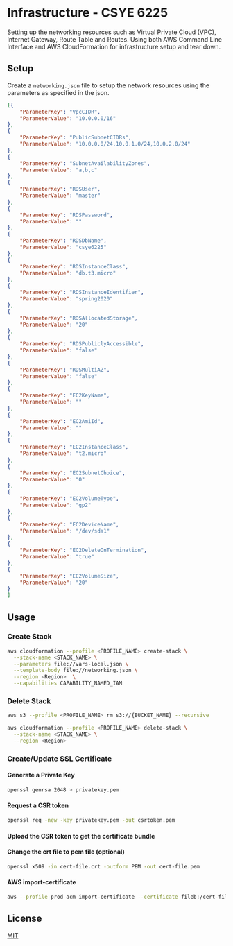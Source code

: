 # Infrastructure - CSYE 6225

Setting up the networking resources such as Virtual Private Cloud (VPC), Internet Gateway, Route Table and Routes. Using both AWS Command Line Interface and AWS CloudFormation for infrastructure setup and tear down.

## Setup

Create a ```networking.json``` file to setup the network resources using the parameters as specified in the json.

```json
[{
    "ParameterKey": "VpcCIDR",
    "ParameterValue": "10.0.0.0/16"
},
{
    "ParameterKey": "PublicSubnetCIDRs",
    "ParameterValue": "10.0.0.0/24,10.0.1.0/24,10.0.2.0/24"
},
{
    "ParameterKey": "SubnetAvailabilityZones",
    "ParameterValue": "a,b,c"
},
{
    "ParameterKey": "RDSUser",
    "ParameterValue": "master"
},
{
    "ParameterKey": "RDSPassword",
    "ParameterValue": ""
},
{
    "ParameterKey": "RDSDbName",
    "ParameterValue": "csye6225"
},
{
    "ParameterKey": "RDSInstanceClass",
    "ParameterValue": "db.t3.micro"
},
{
    "ParameterKey": "RDSInstanceIdentifier",
    "ParameterValue": "spring2020"
},
{
    "ParameterKey": "RDSAllocatedStorage",
    "ParameterValue": "20"
},
{
    "ParameterKey": "RDSPubliclyAccessible",
    "ParameterValue": "false"
},
{
    "ParameterKey": "RDSMultiAZ",
    "ParameterValue": "false"
},
{
    "ParameterKey": "EC2KeyName",
    "ParameterValue": ""
},
{
    "ParameterKey": "EC2AmiId",
    "ParameterValue": ""
},
{
    "ParameterKey": "EC2InstanceClass",
    "ParameterValue": "t2.micro"
},
{
    "ParameterKey": "EC2SubnetChoice",
    "ParameterValue": "0"
},
{
    "ParameterKey": "EC2VolumeType",
    "ParameterValue": "gp2"
},
{
    "ParameterKey": "EC2DeviceName",
    "ParameterValue": "/dev/sda1"
},
{
    "ParameterKey": "EC2DeleteOnTermination",
    "ParameterValue": "true"
},
{
    "ParameterKey": "EC2VolumeSize",
    "ParameterValue": "20"
}
]
```

## Usage

### Create Stack

```bash
aws cloudformation --profile <PROFILE_NAME> create-stack \
  --stack-name <STACK_NAME> \
  --parameters file://vars-local.json \
  --template-body file://networking.json \
  --region <Region>  \
  --capabilities CAPABILITY_NAMED_IAM
```

### Delete Stack

```bash
aws s3 --profile <PROFILE_NAME> rm s3://{BUCKET_NAME} --recursive

aws cloudformation --profile <PROFILE_NAME> delete-stack \
  --stack-name <STACK_NAME> \
  --region <Region> 
```

### Create/Update SSL Certificate

#### Generate a Private Key
```bash
openssl genrsa 2048 > privatekey.pem
```

#### Request a CSR token
```bash
openssl req -new -key privatekey.pem -out csrtoken.pem
```
#### Upload the CSR token to get the certificate bundle
#### Change the crt file to pem file (optional)
```bash
openssl x509 -in cert-file.crt -outform PEM -out cert-file.pem
```
#### AWS import-certificate
```bash
aws --profile prod acm import-certificate --certificate fileb:/cert-file.pem --certificate-chain fileb://cert-chain.ca-bundle --private-key fileb://privatekey.pem
```
## License
[MIT](https://choosealicense.com/licenses/mit/)

